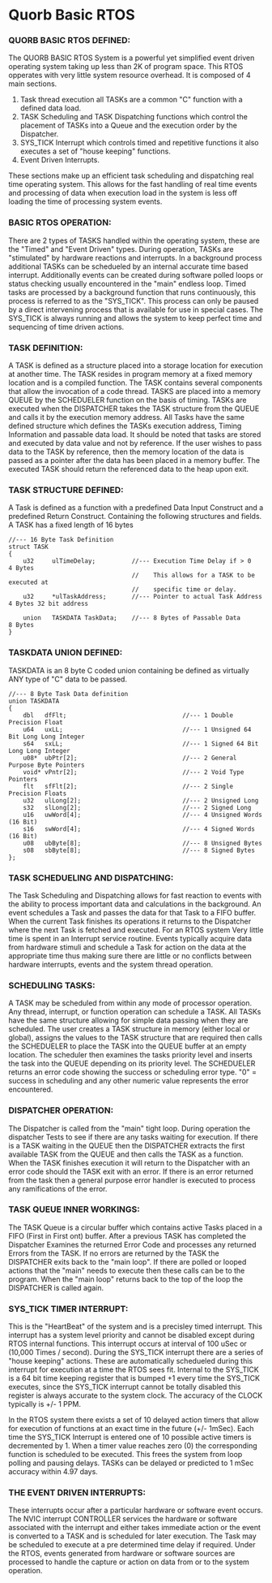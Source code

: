# Quorb Basic RTOS


### QUORB BASIC RTOS DEFINED:
The QUORB BASIC RTOS System is a powerful yet simplified event driven operating system taking up less than 2K of program space. This RTOS opperates with very little system resource overhead.  It is composed of 4 main sections. 
1. Task thread execution all TASKs are a common "C" function with a defined data load. 
2. TASK Scheduling and TASK Dispatching functions which control the placement of TASKs into a Queue and the execution order by the Dispatcher. 
3. SYS_TICK Interrupt which controls timed and repetitive functions it also executes a set of "house keeping" functions. 
4. Event Driven Interrupts.  

These sections make up an efficient task scheduling and dispatching real time operating system. This allows for the fast handling of real time events and processing of data when execution load in the system is less off loading the time of processing system events.


### BASIC RTOS OPERATION:
There are 2 types of TASKS handled within the operating system, these are the "Timed" and "Event Driven" types. During operation, TASKs are "stimulated" by hardware reactions and interrupts. In a background process additional TASKs can be schedueled by an internal accurate time based interrupt. Additionally events can be created during software polled loops or status checking usually encountered in the "main" endless loop. Timed tasks are processed by a background function that runs continuously, this process is referred to as the "SYS_TICK".  This process can only be paused by a direct intervening process that is available for use in special cases.  The SYS_TICK is always running and allows the system to keep perfect time and sequencing of time driven actions.


### TASK DEFINITION:
A TASK is defined as a structure placed into a storage location for execution at another time.  The TASK resides in program memory at a fixed memory location and is a compiled function.  The TASK contains several components that allow the invocation of a code thread.  TASKS are placed into a memory QUEUE by the SCHEDUELER function on the basis of timing.  TASKs are executed when the DISPATCHER takes the TASK structure from the QUEUE and calls it by the execution memory address.  All Tasks have the same defined structure which defines the TASKs execution address, Timing Information and passable data load.  It should be noted that tasks are stored and executed by data value and not by reference.  If the user wishes to pass data to the TASK by reference, then the memory location of the data is passed as a pointer after the data has been placed in a memory buffer.  The executed TASK should return the referenced data to the heap upon exit.


### TASK STRUCTURE DEFINED:
A Task is defined as a function with a predefined Data Input Construct and a predefined Return Construct. Containing the following structures and fields.  A TASK has a fixed length of 16 bytes

```
//--- 16 Byte Task Definition
struct TASK
{
    u32     ulTimeDelay;          //--- Execution Time Delay if > 0     4 Bytes
                                  //    This allows for a TASK to be executed at
                                  //    specific time or delay.
    u32     *ulTaskAddress;       //--- Pointer to actual Task Address  4 Bytes 32 bit address

    union   TASKDATA TaskData;    //--- 8 Bytes of Passable Data        8 Bytes
}
```

### TASKDATA UNION DEFINED:
TASKDATA is an 8 byte C coded union containing be defined as virtually ANY type of "C" data to be passed.

```
//--- 8 Byte Task Data definition
union TASKDATA
{
    dbl   dfFlt;                                //--- 1 Double Precision Float
    u64   uxLL;                                 //--- 1 Unsigned 64 Bit Long Long Integer
    s64   sxLL;                                 //--- 1 Signed 64 Bit Long Long Integer
    u08*  ubPtr[2];                             //--- 2 General Purpose Byte Pointers
    void* vPntr[2];                             //--- 2 Void Type Pointers
    flt   sfFlt[2];                             //--- 2 Single Precision Floats
    u32   ulLong[2];                            //--- 2 Unsigned Long
    s32   slLong[2];                            //--- 2 Signed Long
    u16   uwWord[4];                            //--- 4 Unsigned Words (16 Bit)
    s16   swWord[4];                            //--- 4 Signed Words (16 Bit)
    u08   ubByte[8];                            //--- 8 Unsigned Bytes
    s08   sbByte[8];                            //--- 8 Signed Bytes
};
```

### TASK SCHEDUELING AND DISPATCHING:
The Task Scheduling and Dispatching allows for fast reaction to events with the ability to process important data and calculations in the background.  An event schedules a Task and passes the data for that Task to a FIFO buffer.  When the current Task finishes its operations it returns to the Dispatcher where the next Task is fetched and executed.  For an RTOS system Very little time is spent in an Interrupt service routine. Events typically acquire data from hardware stimuli and schedule a Task for action on the data at the appropriate time thus making sure there are little or no conflicts between hardware interrupts, events and the system thread operation.


### SCHEDULING TASKS:
A TASK may be scheduled from within any mode of processor operation. Any thread, interrupt, or function operation can schedule a TASK.  All TASKs have the same structure allowing for simple data passing when they are scheduled.  The user creates a TASK structure in memory (either local or global), assigns the values to the TASK structure that are required then calls the SCHEDUELER to place the TASK into the QUEUE buffer at an empty location.  The scheduler then examines the tasks priority level and inserts the task into the QUEUE depending on its priority level.  The SCHEDUELER returns an error code showing the success or scheduling error type.  "0" = success in scheduling and any other numeric value represents the error encountered.


### DISPATCHER OPERATION:
The Dispatcher is called from the "main" tight loop.  During operation the dispatcher Tests to see if there are any tasks waiting for execution.  If there is a TASK waiting in the QUEUE then the DISPATCHER extracts the first available TASK from the QUEUE and
then calls the TASK as a function.  When the TASK finishes execution it will return to the Dispatcher with an error code should the TASK exit with an error.  If there is an error returned from the task then a general purpose error handler is executed to process any ramifications of the error.


### TASK QUEUE INNER WORKINGS:
The TASK Queue is a circular buffer which contains active Tasks placed in a FIFO (First in First ont) buffer.
After a previous TASK has completed the Dispatcher Examines the returned Error Code and processes any returned Errors from the TASK.  If no errors are returned by the TASK the DISPATCHER exits back to the "main loop".  If there are polled or looped actions that the "main" needs to execute then these calls can be to the program.  When the "main loop" returns back to the top of the loop the DISPATCHER is called again.


### SYS_TICK TIMER INTERRUPT:
This is the "HeartBeat" of the system and is a precisley timed interrupt.  This interrupt has a system level priority and cannot be  disabled except during RTOS internal functions.  This interrupt occurs at interval of 100 uSec or (10,000 Times / second). During the SYS_TICK interrupt there are a series of "house keeping" actions.  These are automatically schedueled during this interrupt for execution at a time the RTOS sees fit.  Internal to the SYS_TICK is a 64 bit time keeping register that is bumped +1 every time the SYS_TICK executes, since the SYS_TICK interrupt cannot be totally disabled this register is always accurate to the system clock. The accuracy of the CLOCK typically is +/- 1 PPM.

In the RTOS system there exists a set of 10 delayed action timers that allow for execution of functions at an exact time in the future (+/- 1mSec). Each time the SYS_TICK Interrupt is entered one of 10 possible active timers is decremented by 1.  When a timer value reaches zero (0) the corresponding function is scheduled to be executed. This frees the system from loop polling and pausing delays.  TASKs can be delayed or predicted to 1 mSec accuracy within 4.97 days.


### THE EVENT DRIVEN INTERRUPTS:
These interrupts occur after a particular hardware or software event occurs.  The NVIC interrupt CONTROLLER services the hardware or software associated with the interrupt and either takes immediate action or the event is converted to a TASK and is scheduled for later execution. The Task may be scheduled to execute at a pre determined time delay if required.  Under the RTOS, events generated from hardware or software sources are processed to handle the capture or action on data from or to the system operation.
